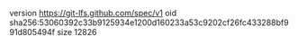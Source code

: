 version https://git-lfs.github.com/spec/v1
oid sha256:53060392c33b9125934e1200d160233a53c9202cf26fc433288bf991d805494f
size 12826
